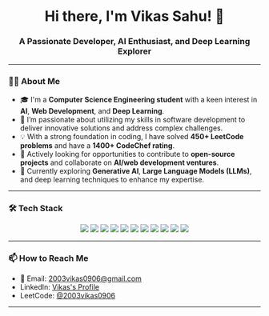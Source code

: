 <h1 align="center">Hi there, I'm Vikas Sahu! 👋</h1>
<h3 align="center">A Passionate Developer, AI Enthusiast, and Deep Learning Explorer</h3>

---

### 🧑‍💻 About Me
- 🎓 I'm a **Computer Science Engineering student** with a keen interest in **AI**, **Web Development**, and **Deep Learning**.
- 💼 I’m passionate about utilizing my skills in software development to deliver innovative solutions and address complex challenges.
- 💡 With a strong foundation in coding, I have solved **450+ LeetCode problems** and have a **1400+ CodeChef rating**.
- 🔭 Actively looking for opportunities to contribute to **open-source projects** and collaborate on **AI/web development ventures**.
- 🌱 Currently exploring **Generative AI**, **Large Language Models (LLMs)**, and deep learning techniques to enhance my expertise.

---

### 🛠️ Tech Stack

<p align="center">
  <img src="https://img.shields.io/badge/-Python-3776AB?logo=python&logoColor=white&style=for-the-badge" />
  <img src="https://img.shields.io/badge/-JavaScript-F7DF1E?logo=javascript&logoColor=black&style=for-the-badge" />
  <img src="https://img.shields.io/badge/-HTML-E34F26?logo=html5&logoColor=white&style=for-the-badge" />
  <img src="https://img.shields.io/badge/-CSS-1572B6?logo=css3&logoColor=white&style=for-the-badge" />
  <img src="https://img.shields.io/badge/-C++-00599C?logo=c%2B%2B&logoColor=white&style=for-the-badge" />
  <img src="https://img.shields.io/badge/-React.js-61DAFB?logo=react&logoColor=black&style=for-the-badge" />
  <img src="https://img.shields.io/badge/-Flask-000000?logo=flask&logoColor=white&style=for-the-badge" />
  <img src="https://img.shields.io/badge/-TensorFlow-FF6F00?logo=tensorflow&logoColor=white&style=for-the-badge" />
  <img src="https://img.shields.io/badge/-Keras-D00000?logo=keras&logoColor=white&style=for-the-badge" />
  <img src="https://img.shields.io/badge/-SQL-003B57?logo=mysql&logoColor=white&style=for-the-badge" />
  <img src="https://img.shields.io/badge/-MongoDB-47A248?logo=mongodb&logoColor=white&style=for-the-badge" />
</p>

---

### 📫 How to Reach Me

- 📧 Email: 2003vikas0906@gmail.com
- LinkedIn: [Vikas's Profile](https://www.linkedin.com/in/vikassahuofficial/)
- LeetCode: [@2003vikas0906](https://leetcode.com/u/2003vikas0906/)

---

